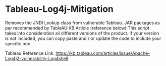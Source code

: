 # Tableau-Log4j-Mitigation
Removes the JNDI Lookup class from vulnerable Tableau .JAR packages as per recommended by TableAU KB Article (reference below)
This script takes into consideration all different versions of the product.
If your version is not included, you can copy paste and / or update the code to include your specific one.

Tableau Reference Link: https://kb.tableau.com/articles/issue/Apache-Log4j2-vulnerability-Log4shell
